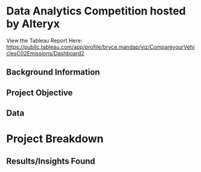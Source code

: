 # Data Analytics Competition hosted by Alteryx
View the Tableau Report Here: https://public.tableau.com/app/profile/bryce.mandap/viz/CompareyourVehiclesC02Emissions/Dashboard2

## Background Information

## Project Objective

## Data

# Project Breakdown

## Results/Insights Found
